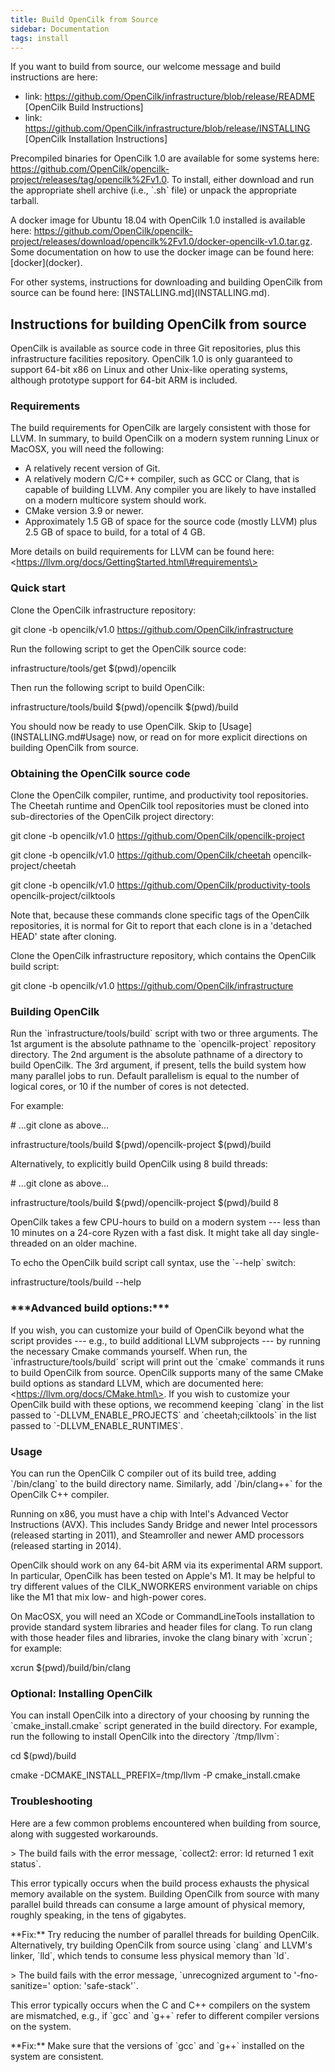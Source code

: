 ```yaml
---
title: Build OpenCilk from Source
sidebar: Documentation
tags: install
---
```


If you want to build from source, our welcome message and build
instructions are here:

  - link: https://github.com/OpenCilk/infrastructure/blob/release/README
    \[OpenCilk Build Instructions\]
  - link:
    https://github.com/OpenCilk/infrastructure/blob/release/INSTALLING
    \[OpenCilk Installation Instructions\]

Precompiled binaries for OpenCilk 1.0 are available for some systems
here:
https://github.com/OpenCilk/opencilk-project/releases/tag/opencilk%2Fv1.0.
To install, either download and run the appropriate shell archive (i.e.,
\`.sh\` file) or unpack the appropriate tarball.

A docker image for Ubuntu 18.04 with OpenCilk 1.0 installed is available
here:
https://github.com/OpenCilk/opencilk-project/releases/download/opencilk%2Fv1.0/docker-opencilk-v1.0.tar.gz.
Some documentation on how to use the docker image can be found here:
\[docker\](docker).

For other systems, instructions for downloading and building OpenCilk
from source can be found here: \[INSTALLING.md\](INSTALLING.md).

## Instructions for building OpenCilk from source

OpenCilk is available as source code in three Git repositories, plus
this infrastructure facilities repository. OpenCilk 1.0 is only
guaranteed to support 64-bit x86 on Linux and other Unix-like operating
systems, although prototype support for 64-bit ARM is included.

### Requirements

The build requirements for OpenCilk are largely consistent with those
for LLVM. In summary, to build OpenCilk on a modern system running Linux
or MacOSX, you will need the following:

  - A relatively recent version of Git.
  - A relatively modern C/C++ compiler, such as GCC or Clang, that is
    capable of building LLVM. Any compiler you are likely to have
    installed on a modern multicore system should work.
  - CMake version 3.9 or newer.
  - Approximately 1.5 GB of space for the source code (mostly LLVM) plus
    2.5 GB of space to build, for a total of 4 GB.

More details on build requirements for LLVM can be found here:
\<https://llvm.org/docs/GettingStarted.html\#requirements\>

### Quick start

Clone the OpenCilk infrastructure repository:

git clone -b opencilk/v1.0 https://github.com/OpenCilk/infrastructure

Run the following script to get the OpenCilk source code:

infrastructure/tools/get $(pwd)/opencilk

Then run the following script to build OpenCilk:

infrastructure/tools/build $(pwd)/opencilk $(pwd)/build

You should now be ready to use OpenCilk. Skip to
\[Usage\](INSTALLING.md\#Usage) now, or read on for more explicit
directions on building OpenCilk from source.

### Obtaining the OpenCilk source code

Clone the OpenCilk compiler, runtime, and productivity tool
repositories. The Cheetah runtime and OpenCilk tool repositories must be
cloned into sub-directories of the OpenCilk project directory:

git clone -b opencilk/v1.0 https://github.com/OpenCilk/opencilk-project

git clone -b opencilk/v1.0 https://github.com/OpenCilk/cheetah
opencilk-project/cheetah

git clone -b opencilk/v1.0
https://github.com/OpenCilk/productivity-tools
opencilk-project/cilktools

Note that, because these commands clone specific tags of the OpenCilk
repositories, it is normal for Git to report that each clone is in a
'detached HEAD' state after cloning.

Clone the OpenCilk infrastructure repository, which contains the
OpenCilk build script:

git clone -b opencilk/v1.0 https://github.com/OpenCilk/infrastructure

### Building OpenCilk

Run the \`infrastructure/tools/build\` script with two or three
arguments. The 1st argument is the absolute pathname to the
\`opencilk-project\` repository directory. The 2nd argument is the
absolute pathname of a directory to build OpenCilk. The 3rd argument, if
present, tells the build system how many parallel jobs to run. Default
parallelism is equal to the number of logical cores, or 10 if the number
of cores is not detected.

For example:

\# ...git clone as above...

infrastructure/tools/build $(pwd)/opencilk-project $(pwd)/build

Alternatively, to explicitly build OpenCilk using 8 build threads:

\# ...git clone as above...

infrastructure/tools/build $(pwd)/opencilk-project $(pwd)/build 8

OpenCilk takes a few CPU-hours to build on a modern system --- less than
10 minutes on a 24-core Ryzen with a fast disk. It might take all day
single-threaded on an older machine.

To echo the OpenCilk build script call syntax, use the \`--help\`
switch:

infrastructure/tools/build --help

### \*\*\*Advanced build options:\*\*\* 

If you wish, you can customize your build of OpenCilk beyond what the
script provides --- e.g., to build additional LLVM subprojects --- by
running the necessary Cmake commands yourself. When run, the
\`infrastructure/tools/build\` script will print out the \`cmake\`
commands it runs to build OpenCilk from source. OpenCilk supports many
of the same CMake build options as standard LLVM, which are documented
here: \<https://llvm.org/docs/CMake.html\>. If you wish to customize
your OpenCilk build with these options, we recommend keeping \`clang\`
in the list passed to \`-DLLVM\_ENABLE\_PROJECTS\` and
\`cheetah;cilktools\` in the list passed to
\`-DLLVM\_ENABLE\_RUNTIMES\`.

### Usage

You can run the OpenCilk C compiler out of its build tree, adding
\`/bin/clang\` to the build directory name. Similarly, add
\`/bin/clang++\` for the OpenCilk C++ compiler.

Running on x86, you must have a chip with Intel's Advanced Vector
Instructions (AVX). This includes Sandy Bridge and newer Intel
processors (released starting in 2011), and Steamroller and newer AMD
processors (released starting in 2014).

OpenCilk should work on any 64-bit ARM via its experimental ARM support.
In particular, OpenCilk has been tested on Apple's M1. It may be helpful
to try different values of the CILK\_NWORKERS environment variable on
chips like the M1 that mix low- and high-power cores.

On MacOSX, you will need an XCode or CommandLineTools installation to
provide standard system libraries and header files for clang. To run
clang with those header files and libraries, invoke the clang binary
with \`xcrun\`; for example:

xcrun $(pwd)/build/bin/clang

### Optional: Installing OpenCilk

You can install OpenCilk into a directory of your choosing by running
the \`cmake\_install.cmake\` script generated in the build directory.
For example, run the following to install OpenCilk into the directory
\`/tmp/llvm\`:

cd $(pwd)/build

cmake -DCMAKE\_INSTALL\_PREFIX=/tmp/llvm -P cmake\_install.cmake

### Troubleshooting

Here are a few common problems encountered when building from source,
along with suggested workarounds.

\> The build fails with the error message, \`collect2: error: ld
returned 1 exit status\`.

This error typically occurs when the build process exhausts the physical
memory available on the system. Building OpenCilk from source with many
parallel build threads can consume a large amount of physical memory,
roughly speaking, in the tens of gigabytes.

\*\*Fix:\*\* Try reducing the number of parallel threads for building
OpenCilk. Alternatively, try building OpenCilk from source using
\`clang\` and LLVM's linker, \`lld\`, which tends to consume less
physical memory than \`ld\`.

\> The build fails with the error message, \`unrecognized argument to
'-fno-sanitize=' option: 'safe-stack'\`.

This error typically occurs when the C and C++ compilers on the system
are mismatched, e.g., if \`gcc\` and \`g++\` refer to different compiler
versions on the system.

\*\*Fix:\*\* Make sure that the versions of \`gcc\` and \`g++\`
installed on the system are consistent.
